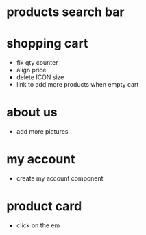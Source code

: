 # products search bar

# shopping cart

- fix qty counter
- align price
- delete ICON size
- link to add more products when empty cart

# about us

- add more pictures

# my account

- create my account component

# product card

- click on the em
